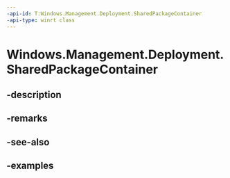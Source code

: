 ```yaml
---
-api-id: T:Windows.Management.Deployment.SharedPackageContainer
-api-type: winrt class
---
```


# Windows.Management.Deployment.SharedPackageContainer

<!--
public sealed class SharedPackageContainer
-->


## -description

## -remarks

## -see-also

## -examples


